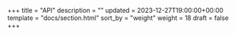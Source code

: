 +++
title = "API"
description = ""
updated = 2023-12-27T19:00:00+00:00
template = "docs/section.html"
sort_by = "weight"
weight = 18
draft = false
+++

